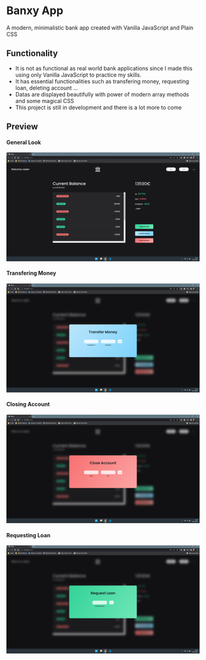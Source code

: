 # Banxy App

A modern, minimalistic bank app created with Vanilla JavaScript and Plain CSS

## Functionality

- It is not as functional as real world bank applications since I made this using only Vanilla JavaScript to practice my skills.
- It has essential functionalities such as transfering money, requesting loan, deleting account ...
- Datas are displayed beautifully with power of modern array methods and some magical CSS
- This project is still in development and there is a lot more to come

## Preview

#### General Look

![Overall Look](./img/preview0.png)

#### Transfering Money

![Transfering Money](./img/preview1.png)

#### Closing Account

![Closing Account](./img/preview2.png)

#### Requesting Loan

![Requesting Loan](./img/preview3.png)
